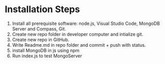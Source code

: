# Installation Steps

1. Install all prerequisite software: node.js, Visual Studio Code, MongoDB Server and Compass, Git.
2. Create new repo folder in developer computer and intialize git.
3. Create new repo in GitHub.
4. Write Readme.md in repo folder and commit + push with status.
5. install MongoDB in js using npm
6. Run index.js to test MongoServer
